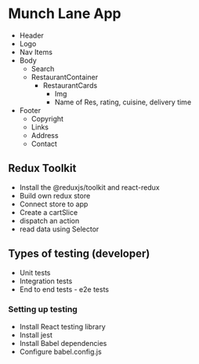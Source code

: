 # Munch Lane App

- Header 
- Logo
- Nav Items
- Body
  - Search
  - RestaurantContainer
    - RestaurantCards
      - Img
      - Name of Res, rating, cuisine, delivery time
- Footer
    - Copyright
    - Links
    - Address
    - Contact

## Redux Toolkit
- Install the @reduxjs/toolkit and react-redux
- Build own redux store
- Connect store to app
- Create a cartSlice
- dispatch an action
- read data using Selector

## Types of testing (developer)
- Unit tests
- Integration tests
- End to end tests - e2e tests

### Setting up testing
- Install React testing library
- Install jest
- Install Babel dependencies
- Configure babel.config.js